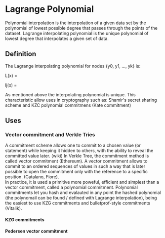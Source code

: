 # Lagrange Polynomial

Polynomial interpolation is the interpolation of a given data set by the polynomial of lowest possible degree that passes through the points of the dataset.
Lagrange interpolating polynomial is the unique polynomial of lowest degree that interpolates a given set of data.

## Definition

The Lagrange interpolating polynomial for nodes {y0, y1, ..., yk} is:

L(x) = 

lj(x) = 

As mentioned above the interpolating polynomial is unique. This characteristic allow uses in cryptography such as: Shamir's secret sharing scheme and KZC polynomial commitmens (Kate commitment)

## Uses

### Vector commitment and Verkle Tries

A commitment scheme allows one to commit to a chosen value (or statement) while keeping it hidden to others, with the ability to reveal the committed value later. (wiki) 
In Verkle Tree, the commitment method is called vector commitment (Ethereum). A vector commitment allows to commit to an ordered sequences of values in such a way that is later possible to open the commitment only with the reference to a specific position. (Catalano, Fiore).  
In practice, it is used a primitive more poweful, efficient and simplest than a vector commitment, called a polynomial commitment. Polynomial commitments let you hash and evalauted in any point the hashed polynomial (the polynomail can be found / defined with Lagrange interpolation), being the easiest to use KZG commitments and bulletprof-style commitments (Vitalik).  


#### KZG commitments


#### Pedersen vector commitment


